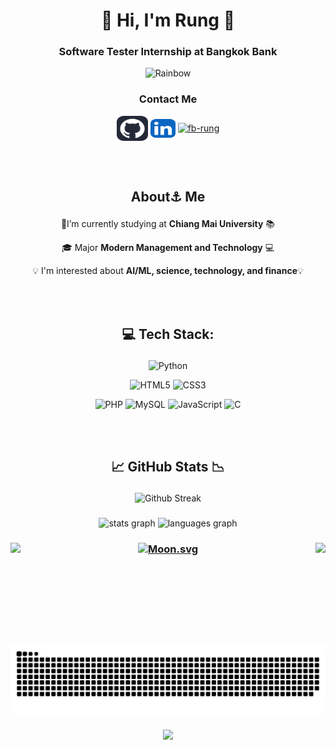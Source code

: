 <h1 align="center">👋 Hi, I'm Rung 🌌 </h1>

<h3 align="center">Software Tester Internship at Bangkok Bank</h3>

<p align="center">
    <img
    src="https://komarev.com/ghpvc/?username=Rungza2547&label=Profile%20views&color=0e75b6&style=flat"
    alt="Rainbow"
    />
</p>

<h3 align="center">Contact Me</h3>
<p align="center">
    <a href="https://github.com/Rungza2547" target="blank">
    <img
        align="center"
        src="https://raw.githubusercontent.com/tandpfun/skill-icons/refs/heads/main/icons/Github-Dark.svg"
        alt="github-Rungza"
        height="40"
        width="50"
    /></a>
    <a href="https://www.linkedin.com/in/prapatson" target="blank">
    <img
        align="center"
        src="https://raw.githubusercontent.com/tandpfun/skill-icons/refs/heads/main/icons/LinkedIn.svg"
        alt="LinkedIn-Rungza"
        height="30"
        width="40"
    /></a>
    <a href="https://www.facebook.com/prapatson.pikunthong.1?locale=th_TH" target="blank">
    <img
        align="center"
        src="https://raw.githubusercontent.com/rahuldkjain/github-profile-readme-generator/master/src/images/icons/Social/facebook.svg"
        alt="fb-rung"
        height="30"
        width="40"
    /></a>
</p>
<br/>
<br/>

## <p align="center"> About⚓ Me </p>

<p align="center">📖I’m currently studying at <strong>Chiang Mai University</strong> 📚</p>

<p align="center">🎓 Major <strong>Modern Management and Technology</strong> 💻 </p>

<p align="center">💡 I'm interested about <strong>AI/ML, science, technology, and finance</strong>💡</p>
<br />
<br />

## <p align="center">💻 Tech Stack:</p>

<p align="center">
<img
    src="https://img.shields.io/badge/python-3670A0?style=for-the-badge&amp;logo=python&amp;logoColor=ffdd54"
    alt="Python"
/>
</p>

<p align="center">
<img
    src="https://img.shields.io/badge/html5-%23E34F26.svg?style=for-the-badge&amp;logo=html&amp;logoColor=white"
    alt="HTML5"
/>
<img
    src="https://img.shields.io/badge/css3-%231572B6.svg?style=for-the-badge&amp;logo=css3&amp;logoColor=white"
    alt="CSS3"
/>
<p align="center">
<img src="https://img.shields.io/badge/PHP-777BB4?style=for-the-badge&logo=php&logoColor=white" 
     alt="PHP"
/>
<img
    src="https://img.shields.io/badge/mysql-black.svg?style=for-the-badge&amp;logo=mysql&amp;logoColor=white;"
    alt="MySQL"
/>
<img
    src="https://img.shields.io/badge/javascript-%23323330.svg?style=for-the-badge&amp;logo=javascript&amp;logoColor=%23F7DF1E"
    alt="JavaScript"
/>
<img
    src="https://img.shields.io/badge/c-%2300599C.svg?style=for-the-badge&amp;logo=c&amp;logoColor=white"
    alt="C"
/>
</p>
<br/>
<br/>

## <p align="center"> 📈 GitHub Stats 📉</p>

<p align="center">
  <img
    src="https://github-readme-streak-stats.herokuapp.com/?user=Rungza2547&theme=blueberry&hide_border=true"
    alt="Github Streak"
  />
</p>

###

<div align="center">
  <img src="https://github-readme-stats.vercel.app/api?username=Rungza2547&hide_title=false&hide_rank=false&show_icons=true&include_all_commits=true&count_private=true&disable_animations=false&theme=dracula&locale=en&hide_border=false" height="150" alt="stats graph"  />
  <img src="https://github-readme-stats.vercel.app/api/top-langs?username=Rungza2547&locale=en&hide_title=false&layout=compact&card_width=320&langs_count=5&theme=dracula&hide_border=false" height="150" alt="languages graph"  />
</div>

### 

<img align="left" height="150" src="https://media.giphy.com/media/v1.Y2lkPTc5MGI3NjExbDE1aW55YW9yMmQzcnMzbjh3cDVvNXJ6YTJkdG56ZGhsbjl2ZDM1ZSZlcD12MV9naWZzX3NlYXJjaCZjdD1n/3fNmJ20ErpkjK/giphy.gif"  />
<img align="right" height="150" src="https://media.giphy.com/media/v1.Y2lkPTc5MGI3NjExbDE1aW55YW9yMmQzcnMzbjh3cDVvNXJ6YTJkdG56ZGhsbjl2ZDM1ZSZlcD12MV9naWZzX3NlYXJjaCZjdD1n/ZL2iRxhnDwtSE/giphy.gif"  />

### <div align="center"> [![Moon.svg](https://moon-svg.minung.dev/moon.svg?theme=ray&rotate=0)](https://moon-svg.minung.dev) </div>

<br clear="both">

 <source
    media="(prefers-color-scheme: dark)"
    srcset="https://raw.githubusercontent.com/platane/snk/output/github-contribution-grid-snake-dark.svg"
 />
 <source
    media="(prefers-color-scheme: dark)"
    srcset="https://raw.githubusercontent.com/platane/snk/output/github-contribution-grid-snake-dark.svg"
 />
 <img
    alt="github contribution grid snake animation"
    src="https://raw.githubusercontent.com/platane/snk/output/github-contribution-grid-snake-dark.svg"
 /> 
  
###

<div align="center">
  <img src="https://profile-counter.glitch.me/Rungza2547/count.svg?" />
</div>

